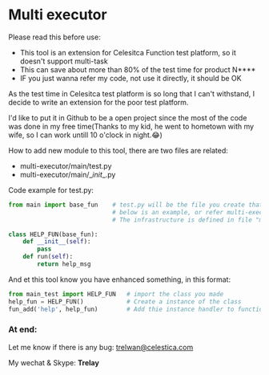 # Multi executor

Please read this before use:

 * This tool is an extension for Celesitca Function test platform, so it doesn't support multi-task
 * This can save about more than 80% of the test time for product N****
 * IF you just wanna refer my code, not use it directly, it should be OK


As the test time in Celesitca test platform is so long that I can't withstand, I decide to write an extension for the poor test platform.

I'd like to put it in Github to be a open project since the most of the code was done in my free time(Thanks to my kid, he went to hometown with my wife, so I can work untill 10 o'clock in night.:joy:)

How to add new module to this tool, there are two files are related:

 * multi-executor/main/test.py
 * multi-executor/main/\__init__.py


Code example for test.py:
```python
from main import base_fun    # test.py will be the file you create that handles the function
                             # below is an example, or refer multi-executor/main/main_fio.py, it's been tested.
                             # The infrastructure is defined in file "multi-executor/main/main.py", I'll change it to ABC

class HELP_FUN(base_fun):
    def __init__(self):
        pass
    def run(self):
        return help_msg

```

And et this tool know you have enhanced something, in this format:

```python
from main_test import HELP_FUN   # import the class you made
help_fun = HELP_FUN()            # Create a instance of the class
fun_add('help', help_fun)        # Add thie instance handler to function

```

### At end:
Let me know if there is any bug: trelwan@celestica.com

My wechat & Skype: __Trelay__

